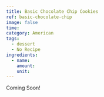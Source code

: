 ```yaml
---
title: Basic Chocolate Chip Cookies
ref: basic-chocolate-chip
image: false
time: 
category: American
tags:
  - dessert
  - No Recipe
ingredients:
  - name: 
    amount: 
    unit: 
---
```


Coming Soon!
